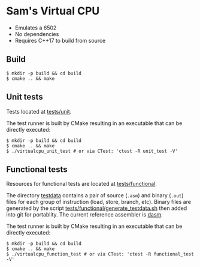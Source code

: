 # Sam's Virtual CPU

- Emulates a 6502
- No dependencies
- Requires C++17 to build from source

## Build

```
$ mkdir -p build && cd build
$ cmake .. && make
```

## Unit tests

Tests located at [tests/unit](tests/unit).

The test runner is built by CMake resulting in an executable that can be directly executed:

```
$ mkdir -p build && cd build
$ cmake .. && make
$ ./virtualcpu_unit_test # or via CTest: 'ctest -R unit_test -V'
```

## Functional tests

Resources for functional tests are located at [tests/functional](tests/functional).

The directory [testdata](tests/functional/testdata) contains a pair of source (`.asm`) and binary (`.out`) files for each group of instruction (load, store, branch, etc). Binary files are generated by the script [tests/functional/generate_testdata.sh](tests/functional/generate_testdata.sh) then added into git for portablity. The current reference assembler is [dasm](http://dasm-dillon.sourceforge.net/).

The test runner is built by CMake resulting in an executable that can be directly executed:

```
$ mkdir -p build && cd build
$ cmake .. && make
$ ./virtualcpu_function_test # or via CTest: 'ctest -R functional_test -V'
```
